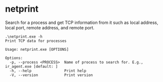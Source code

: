 # netprint

Search for a process and get TCP information from it such as local address, local port, remote address, and remote port.

```
.\netprint.exe -h
Print TCP data for processes

Usage: netprint.exe [OPTIONS]

Options:
  -p, --process <PROCESS>  Name of process to search for. E.g., ir_agent.exe [default: ]
  -h, --help               Print help
  -V, --version            Print version
  ```
  
  
